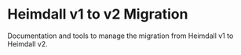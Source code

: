 
# Heimdall v1 to v2 Migration

Documentation and tools to manage the migration from Heimdall v1 to Heimdall v2.
